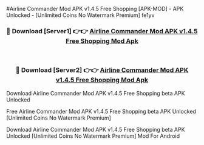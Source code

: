 #Airline Commander Mod APK v1.4.5 Free Shopping [APK-MOD] - APK Unlocked - [Unlimited Coins No Watermark Premium] fe1yv



<div align="center">

<h3>🔴 Download [Server1] 👉👉 <a href="https://momento.my/?title=Airline_Commander_Mod_APK_v1.4.5_Free_Shopping">Airline Commander Mod APK v1.4.5 Free Shopping Mod Apk</a></h3><br>

<h3>🔴 Download [Server2] 👉👉 <a href="https://momento.my/?title=Airline_Commander_Mod_APK_v1.4.5_Free_Shopping">Airline Commander Mod APK v1.4.5 Free Shopping Mod Apk</a></h3>
</div>



Download Airline Commander Mod APK v1.4.5 Free Shopping beta APK Unlocked

Free Airline Commander Mod APK v1.4.5 Free Shopping beta APK Unlocked [Unlimited Coins No Watermark Premium]

Download Airline Commander Mod APK v1.4.5 Free Shopping beta APK Unlocked [Unlimited Coins No Watermark Premium] Mod For Android
